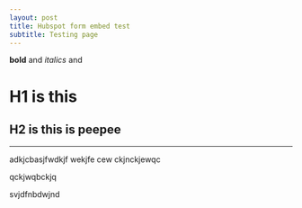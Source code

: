 ```yaml
---
layout: post
title: Hubspot form embed test
subtitle: Testing page
---
```


**bold** and *italics* and 

# H1 is this

## H2 is this is peepee

---

adkjcbasjfwdkjf wekjfe 
cew ckjnckjewqc

qckjwqbckjq

svjdfnbdwjnd
 
 
 